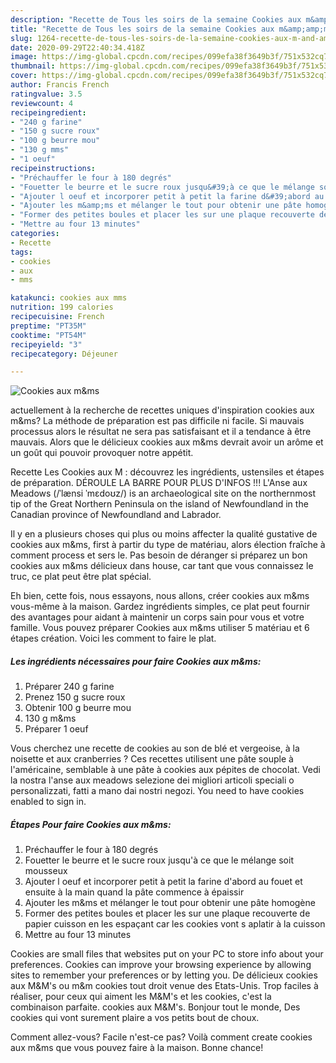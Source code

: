 ```yaml
---
description: "Recette de Tous les soirs de la semaine Cookies aux m&amp;amp;ms"
title: "Recette de Tous les soirs de la semaine Cookies aux m&amp;amp;ms"
slug: 1264-recette-de-tous-les-soirs-de-la-semaine-cookies-aux-m-and-amp-ms
date: 2020-09-29T22:40:34.418Z
image: https://img-global.cpcdn.com/recipes/099efa38f3649b3f/751x532cq70/cookies-aux-mms-photo-principale-de-la-recette.jpg
thumbnail: https://img-global.cpcdn.com/recipes/099efa38f3649b3f/751x532cq70/cookies-aux-mms-photo-principale-de-la-recette.jpg
cover: https://img-global.cpcdn.com/recipes/099efa38f3649b3f/751x532cq70/cookies-aux-mms-photo-principale-de-la-recette.jpg
author: Francis French
ratingvalue: 3.5
reviewcount: 4
recipeingredient:
- "240 g farine"
- "150 g sucre roux"
- "100 g beurre mou"
- "130 g mms"
- "1 oeuf"
recipeinstructions:
- "Préchauffer le four à 180 degrés"
- "Fouetter le beurre et le sucre roux jusqu&#39;à ce que le mélange soit mousseux"
- "Ajouter l oeuf et incorporer petit à petit la farine d&#39;abord au fouet et ensuite à la main quand la pâte commence à épaissir"
- "Ajouter les m&amp;ms et mélanger le tout pour obtenir une pâte homogène"
- "Former des petites boules et placer les sur une plaque recouverte de papier cuisson en les espaçant car les cookies vont s aplatir à la cuisson"
- "Mettre au four 13 minutes"
categories:
- Recette
tags:
- cookies
- aux
- mms

katakunci: cookies aux mms 
nutrition: 199 calories
recipecuisine: French
preptime: "PT35M"
cooktime: "PT54M"
recipeyield: "3"
recipecategory: Déjeuner

---
```



![Cookies aux m&amp;ms](https://img-global.cpcdn.com/recipes/099efa38f3649b3f/751x532cq70/cookies-aux-mms-photo-principale-de-la-recette.jpg)

actuellement à la recherche de recettes uniques d'inspiration cookies aux m&amp;ms? La méthode de préparation est pas difficile ni facile. Si mauvais processus alors le résultat ne sera pas satisfaisant et il a tendance à être mauvais. Alors que le délicieux cookies aux m&amp;ms devrait avoir un arôme et un goût qui pouvoir provoquer notre appétit.

Recette Les Cookies aux M : découvrez les ingrédients, ustensiles et étapes de préparation. DÉROULE LA BARRE POUR PLUS D&#39;INFOS !!! L&#39;Anse aux Meadows (/ˈlænsi ˈmɛdoʊz/) is an archaeological site on the northernmost tip of the Great Northern Peninsula on the island of Newfoundland in the Canadian province of Newfoundland and Labrador.

Il y en a plusieurs choses qui plus ou moins affecter la qualité gustative de cookies aux m&amp;ms, first à partir du type de matériau, alors élection fraîche à comment process et sers le. Pas besoin de déranger si préparez un bon cookies aux m&amp;ms délicieux dans house, car tant que vous connaissez le truc, ce plat peut être plat spécial.


Eh bien, cette fois, nous essayons, nous allons, créer cookies aux m&amp;ms vous-même à la maison. Gardez ingrédients simples, ce plat peut fournir des avantages pour aidant à maintenir un corps sain pour vous et votre famille. Vous pouvez préparer Cookies aux m&amp;ms utiliser 5 matériau et 6 étapes création. Voici les comment to faire le plat.

<!--inarticleads1-->

##### Les ingrédients nécessaires pour faire Cookies aux m&amp;ms:

1. Préparer 240 g farine
1. Prenez 150 g sucre roux
1. Obtenir 100 g beurre mou
1.  130 g m&amp;ms
1. Préparer 1 oeuf


Vous cherchez une recette de cookies au son de blé et vergeoise, à la noisette et aux cranberries ? Ces recettes utilisent une pâte souple à l&#39;américaine, semblable à une pâte à cookies aux pépites de chocolat. Vedi la nostra l&#39;anse aux meadows selezione dei migliori articoli speciali o personalizzati, fatti a mano dai nostri negozi. You need to have cookies enabled to sign in. 

<!--inarticleads2-->

##### Étapes Pour faire Cookies aux m&amp;ms:

1. Préchauffer le four à 180 degrés
1. Fouetter le beurre et le sucre roux jusqu&#39;à ce que le mélange soit mousseux
1. Ajouter l oeuf et incorporer petit à petit la farine d&#39;abord au fouet et ensuite à la main quand la pâte commence à épaissir
1. Ajouter les m&amp;ms et mélanger le tout pour obtenir une pâte homogène
1. Former des petites boules et placer les sur une plaque recouverte de papier cuisson en les espaçant car les cookies vont s aplatir à la cuisson
1. Mettre au four 13 minutes


Cookies are small files that websites put on your PC to store info about your preferences. Cookies can improve your browsing experience by allowing sites to remember your preferences or by letting you. De délicieux cookies aux M&amp;M&#39;s ou m&amp;m cookies tout droit venue des Etats-Unis. Trop faciles à réaliser, pour ceux qui aiment les M&amp;M&#39;s et les cookies, c&#39;est la combinaison parfaite. cookies aux M&amp;M&#39;s. Bonjour tout le monde, Des cookies qui vont surement plaire a vos petits bout de choux. 


Comment allez-vous? Facile n'est-ce pas? Voilà comment create cookies aux m&amp;ms que vous pouvez faire à la maison. Bonne chance!
